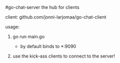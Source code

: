 #go-chat-server the hub for clients

client: github.com/jonni-larjomaa/go-chat-client

usage:

1. go run main.go
   - by default binds to \*:9090

2. use the kick-ass clients to connect to the server!
